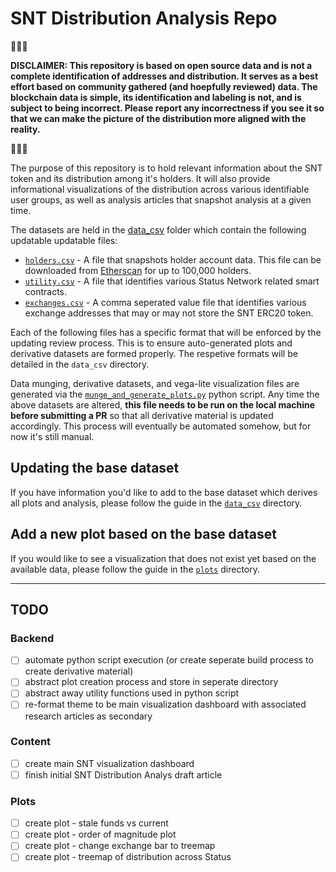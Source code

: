# SNT Distribution Analysis Repo
&#x1F534;&#x1F534;&#x1F534;

**DISCLAIMER: This repository is based on open source data and is not a complete identification of addresses and distribution. It serves as a best effort based on community gathered (and hoepfully reviewed) data. The blockchain data is simple, its identification and labeling is not, and is subject to being incorrect. Please report any incorrectness if you see it so that we can make the picture of the distribution more aligned with the reality.**

&#x1F534;&#x1F534;&#x1F534;

The purpose of this repository is to hold relevant information about the SNT token and its distribution among it's holders. It will also provide informational visualizations of the distribution across various identifiable user groups, as well as analysis articles that snapshot analysis at a given time.

The datasets are held in the [data_csv](data_csv) folder which contain the following updatable updatable files:
- [`holders.csv`](data_csv/holders.csv) - A file that snapshots holder account data. This file can be downloaded from [Etherscan](https://etherscan.io/token/0x744d70fdbe2ba4cf95131626614a1763df805b9e#balances) for up to 100,000 holders. 
- [`utility.csv`](data_csv/utility.csv) - A file that identifies various Status Network related smart contracts.
- [`exchanges.csv`](data/../data_csv/exchanges.csv) - A comma seperated value file that identifies various exchange addresses that may or may not store the SNT ERC20 token. 

Each of the following files has a specific format that will be enforced by the updating review process. This is to ensure auto-generated plots and derivative datasets are formed properly. The respetive formats will be detailed in the `data_csv` directory.

Data munging, derivative datasets, and vega-lite visualization files are generated via the [`munge_and_generate_plots.py`](munge_and_generate_plots.py) python script. Any time the above datasets are altered, **this file needs to be run on the local machine before submitting a PR** so that all derivative material is updated accordingly. This process will eventually be automated somehow, but for now it's still manual.

## Updating the base dataset
If you have information you'd like to add to the base dataset which derives all plots and analysis, please follow the guide in the [`data_csv`](data_csv) directory.

## Add a new plot based on the base dataset
If you would like to see a visualization that does not exist yet based on the available data, please follow the guide in the [`plots`](plots) directory.

---
## TODO
### Backend
- [ ] automate python script execution (or create seperate build process to create derivative material)
- [ ] abstract plot creation process and store in seperate directory
- [ ] abstract away utility functions used in python script
- [ ] re-format theme to be main visualization dashboard with associated research articles as secondary
### Content
- [ ] create main SNT visualization dashboard
- [ ] finish initial SNT Distribution Analys draft article
### Plots
- [ ] create plot - stale funds vs current
- [ ] create plot - order of magnitude plot
- [ ] create plot - change exchange bar to treemap
- [ ] create plot - treemap of distribution across Status